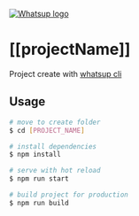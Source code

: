 [![Whatsup logo](https://hsto.org/webt/ap/cu/s9/apcus9m69i3qemivourwekvzfbu.png)](https://github.com/whatsup/whatsup)

# [[projectName]]

Project create with [whatsup cli](https://github.com/whatsup/cli)

## Usage

```sh
# move to create folder
$ cd [PROJECT_NAME]

# install dependencies
$ npm install

# serve with hot reload
$ npm run start

# build project for production
$ npm run build
```
